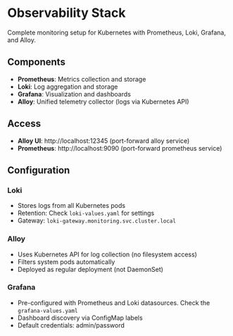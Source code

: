 # Observability Stack

Complete monitoring setup for Kubernetes with Prometheus, Loki, Grafana, and Alloy.

## Components

- **Prometheus**: Metrics collection and storage
- **Loki**: Log aggregation and storage  
- **Grafana**: Visualization and dashboards
- **Alloy**: Unified telemetry collector (logs via Kubernetes API)

## Access

- **Alloy UI**: http://localhost:12345 (port-forward alloy service)
- **Prometheus**: http://localhost:9090 (port-forward prometheus service)

## Configuration

### Loki
- Stores logs from all Kubernetes pods
- Retention: Check `loki-values.yaml` for settings
- Gateway: `loki-gateway.monitoring.svc.cluster.local`

### Alloy
- Uses Kubernetes API for log collection (no filesystem access)
- Filters system pods automatically
- Deployed as regular deployment (not DaemonSet)

### Grafana
- Pre-configured with Prometheus and Loki datasources. Check the `grafana-values.yaml`
- Dashboard discovery via ConfigMap labels
- Default credentials: admin/password
